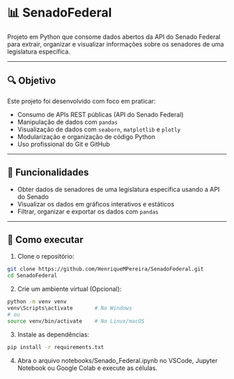 # 📊 SenadoFederal

Projeto em Python que consome dados abertos da API do Senado Federal para extrair, organizar e visualizar informações sobre os senadores de uma legislatura específica.

---

## 🔍 Objetivo

Este projeto foi desenvolvido com foco em praticar:

- Consumo de APIs REST públicas (API do Senado Federal)
- Manipulação de dados com `pandas`
- Visualização de dados com `seaborn`, `matplotlib` e `plotly`
- Modularização e organização de código Python
- Uso profissional do Git e GitHub

---

## 🧩 Funcionalidades

- Obter dados de senadores de uma legislatura específica usando a API do Senado
- Visualizar os dados em gráficos interativos e estáticos
- Filtrar, organizar e exportar os dados com `pandas`

---

## 🚀 Como executar
1. Clone o repositório:
```bash
git clone https://github.com/HenriqueMPereira/SenadoFederal.git
cd SenadoFederal
```
2. Crie um ambiente virtual (Opcional):
```bash
python -m venv venv
venv\Scripts\activate       # No Windows
# ou
source venv/bin/activate    # No Linux/macOS
```
3. Instale as dependências:
```bash
pip install -r requirements.txt
```

4. Abra o arquivo notebooks/Senado_Federal.ipynb no VSCode, Jupyter Notebook ou Google Colab e execute as células.